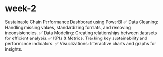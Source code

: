 # week-2
Sustainable Chain Performance Dashborad using PowerBI
✅ Data Cleaning: Handling missing values, standardizing formats, and removing inconsistencies.
✅ Data Modeling: Creating relationships between datasets for efficient analysis.
✅ KPIs & Metrics: Tracking key sustainability and performance indicators.
✅ Visualizations: Interactive charts and graphs for insights.
